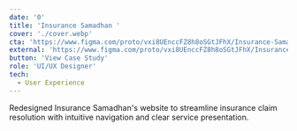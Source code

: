 ```yaml
---
date: '0'
title: 'Insurance Samadhan '
cover: './cover.webp'
cta: 'https://www.figma.com/proto/vxi8UEnccFZ8h8oSGtJFhX/Insurance-Samadhan?page-id=0%3A1&node-id=1-2287&viewport=487%2C1601%2C0.15&t=qRgkYxIf0djyKHJZ-1&scaling=scale-down-width&content-scaling=fixed&starting-point-node-id=1%3A2287'
external: 'https://www.figma.com/proto/vxi8UEnccFZ8h8oSGtJFhX/Insurance-Samadhan?page-id=0%3A1&node-id=1-2287&viewport=487%2C1601%2C0.15&t=qRgkYxIf0djyKHJZ-1&scaling=scale-down-width&content-scaling=fixed&starting-point-node-id=1%3A2287'
button: 'View Case Study'
role: 'UI/UX Designer'
tech:
  - User Experience
---
```


Redesigned Insurance Samadhan's website to streamline insurance claim resolution with intuitive navigation and clear service presentation.
